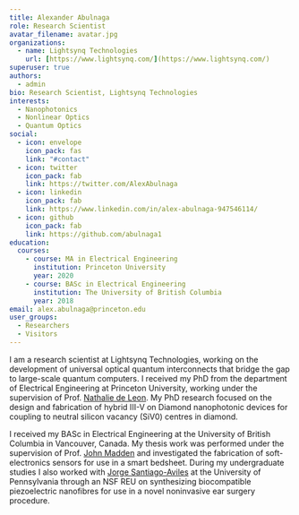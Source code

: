 ```yaml
---
title: Alexander Abulnaga
role: Research Scientist
avatar_filename: avatar.jpg
organizations:
  - name: Lightsynq Technologies
    url: [https://www.lightsynq.com/](https://www.lightsynq.com/)
superuser: true
authors:
  - admin
bio: Research Scientist, Lightsynq Technologies
interests:
  - Nanophotonics
  - Nonlinear Optics
  - Quantum Optics
social:
  - icon: envelope
    icon_pack: fas
    link: "#contact"
  - icon: twitter
    icon_pack: fab
    link: https://twitter.com/AlexAbulnaga
  - icon: linkedin
    icon_pack: fab
    link: https://www.linkedin.com/in/alex-abulnaga-947546114/
  - icon: github
    icon_pack: fab
    link: https://github.com/abulnaga1
education:
  courses:
    - course: MA in Electrical Engineering
      institution: Princeton University
      year: 2020
    - course: BASc in Electrical Engineering
      institution: The University of British Columbia
      year: 2018
email: alex.abulnaga@princeton.edu
user_groups:
  - Researchers
  - Visitors
---
```

I am a research scientist at Lightsynq Technologies, working on the development of universal optical quantum interconnects that bridge the gap to large-scale quantum computers. I received my PhD from the department of Electrical Engineering at Princeton University, working under the supervision of Prof. [Nathalie de Leon](https://sites.google.com/view/deleonlab/home).
My PhD research focused on the design and fabrication of hybrid III-V on Diamond nanophotonic devices for coupling to neutral silicon vacancy (SiV0) centres in diamond.

I received my BASc in Electrical Engineering at the University of British Columbia in Vancouver, Canada. My thesis work was performed under the supervision of Prof.
[John Madden](https://www.ece.ubc.ca/faculty/john-madden) and investigated the fabrication of soft-electronics sensors for use in a smart bedsheet. 
During my undergraduate studies I also worked with 
[Jorge Santiago-Aviles](https://www.seas.upenn.edu/directory/profile.php?ID=80) at the University of Pennsylvania through an NSF REU on synthesizing biocompatible 
piezoelectric nanofibres for use in a novel noninvasive ear surgery procedure.
